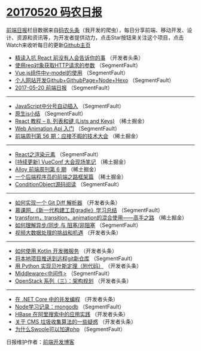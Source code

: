 # [20170520 码农日报](https://toutiao.qdkfweb.cn/date/2017/05/20)

[前端日报](https://qdkfweb.cn/c/news)栏目数据来自[码农头条](https://toutiao.qdkfweb.cn/)（我开发的爬虫），每日分享前端、移动开发、设计、资源和资讯等，为开发者提供动力，点击Star按钮来关注这个项目，点击Watch来收听每日的更新[Github主页](https://github.com/kujian/frontendDaily)
* [精读入坑 React 前没有人会告诉你的事](https://toutiao.qdkfweb.cn/38651.html) （开发者头条）
* [使用req对象获取HTTP请求的参数](https://toutiao.qdkfweb.cn/38626.html) （SegmentFault）
* [Vue.js组件中v-model的使用](https://toutiao.qdkfweb.cn/38629.html) （SegmentFault）
* [个人网站开发Github+GithubPage+Node+Hexo](https://toutiao.qdkfweb.cn/38630.html) （SegmentFault）
* [2017-05-20 前端日报](https://toutiao.qdkfweb.cn/38621.html) （SegmentFault）

***
* [JavaScript中分号自动插入](https://toutiao.qdkfweb.cn/38632.html) （SegmentFault）
* [原生js小结](https://toutiao.qdkfweb.cn/38633.html) （SegmentFault）
* [React 教程 &#8211; 8. 列表和键 (Lists and Keys)](https://toutiao.qdkfweb.cn/38607.html) （稀土掘金）
* [Web Animation Api 入门](https://toutiao.qdkfweb.cn/38634.html) （SegmentFault）
* [前端周刊第 56 期：应接不暇的技术大会](https://toutiao.qdkfweb.cn/38608.html) （稀土掘金）

***
* [React之渲染元素](https://toutiao.qdkfweb.cn/38625.html) （SegmentFault）
* [[持续更新] VueConf 大会现场笔记](https://toutiao.qdkfweb.cn/38610.html) （稀土掘金）
* [Alloy 前端周刊第 6 期](https://toutiao.qdkfweb.cn/38611.html) （稀土掘金）
* [一个后端程序员的前端之路框架篇](https://toutiao.qdkfweb.cn/38612.html) （稀土掘金）
* [ConditionObject源码阅读](https://toutiao.qdkfweb.cn/38628.html) （SegmentFault）

***
* [如何实现一个 Git Diff 解析器](https://toutiao.qdkfweb.cn/38639.html) （开发者头条）
* [慕课网_《新一代构建工具gradle》学习总结](https://toutiao.qdkfweb.cn/38635.html) （SegmentFault）
* [transform，transition，animation的混合使用——高手之路](https://toutiao.qdkfweb.cn/38609.html) （稀土掘金）
* [如何理解异步/同步 与 阻塞/非阻塞](https://toutiao.qdkfweb.cn/38618.html) （SegmentFault）
* [视频大数据处理的挑战和机遇](https://toutiao.qdkfweb.cn/38650.html) （开发者头条）

***
* [如何使用 Kotlin 开发微服务](https://toutiao.qdkfweb.cn/38640.html) （开发者头条）
* [将本地项目推送到远程git新仓库](https://toutiao.qdkfweb.cn/38620.html) （SegmentFault）
* [用 Python 实现贝叶斯定理（附代码）](https://toutiao.qdkfweb.cn/38652.html) （开发者头条）
* [Middleware&lt;中间件&gt;](https://toutiao.qdkfweb.cn/38631.html) （SegmentFault）
* [OpenStack 系列（三）：架构规划](https://toutiao.qdkfweb.cn/38653.html) （开发者头条）

***
* [在 .NET Core 中的并发编程](https://toutiao.qdkfweb.cn/38654.html) （开发者头条）
* [Node学习记录：mongodb](https://toutiao.qdkfweb.cn/38627.html) （SegmentFault）
* [HBase 在阿里搜索中的应用实践](https://toutiao.qdkfweb.cn/38638.html) （开发者头条）
* [关于 CMS 垃圾收集算法的一些疑惑](https://toutiao.qdkfweb.cn/38645.html) （开发者头条）
* [为什么Swoole可以加速php](https://toutiao.qdkfweb.cn/38624.html) （SegmentFault）

日报维护作者：[前端开发博客](https://qdkfweb.cn/) 